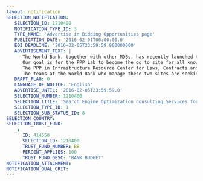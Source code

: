 ```yaml
---
layout: notification
SELECTION_NOTIFICATION: 
   SELECTION_ID: 1210400
   NOTIFICATION_TYPE_ID: 3
   TYPE_NAME: 'Advertise in Bidding Opportunities page'
   PUBLICATION_DATE: '2016-02-01T00:00:00.0'
   EOI_DEADLINE: '2016-02-05T23:59:59.900000000'
   ADVERTISEMENT_TEXT: |
      The World Bank, together with other MDBs, has recently launched the PPP Knowledge Lab website in an effort to increase awareness of the issues around PPPs as well as provide governments and practitioners with knowledge resources to better implement PPP transactions. 
      Our goal is for the PPP Lab to become the go to site for all knowledge in the PPP area. To ensure success, our aim is to get the website ranked as high as possible on search engines as well as promoted using Google Adwords. Although much has been done to ensure user friendly and search engine friendly content on the site, we believe the site could benefit from further optimization of metadata. 
      The PPP in Infrastructure Resource Center for Laws, Contracts and Regulation (PPPIRC) is a well-established and highly trafficked site of the World Bank and is a leading resource for legal and contractual issues related to PPPs.  With the launch of the PPP Lab, some general content from PPPIRC will be moved to the PPP Lab, although PPPIRC will continue to be the go-to site for legal and contractual issues. It is intended that there will be cross-linking between PPPIRC and the Knowledge Lab on relevant issues and that each will promote the other site.  The PPPIRC has benefited in the past from search optimization campaigns and a significant proportion of its visitors are referred by search engines.  As it is currently undergoing an upgrade and some content reorganization, we would like to ensure that the PPPIRC maintains its strong performance (taking into account the upgrade), that its legal and contractual content is well-promoted using Google Adwords and that there is further optimization of metadata as well as effective cross-linking with the PPP Knowledge Lab.
      The teams at the World Bank who manage these two sites are seeking the services of an experienced search engine optimization firm or individual to increase organic search traffic.
   DRAFT_FLAG: 0
   LANGUAGE_OF_NOTICE: 'English'
   ADVERTISE_UNTIL: '2016-02-05T23:59:59.0'
   SELECTION_NUMBER: 1210400
   SELECTION_TITLE: 'Search Engine Optimization Consulting Services for the PPP Knowledge Lab and PPPIRC Websites'
   SELECTION_TYPE_ID: 1
   SELECTION_SUB_STATUS_ID: 8
SELECTION_COUNTRY: 
SELECTION_TRUST_FUND: 
   _: 
      ID: 414558
      SELECTION_ID: 1210400
      TRUST_FUND_NUMBER: BB
      PERCENT_APPLIES: 100
      TRUST_FUND_DESC: 'BANK BUDGET'
NOTIFICATION_ATTACHMENT: 
NOTIFICATION_QUAL_CRIT: 
---
```

